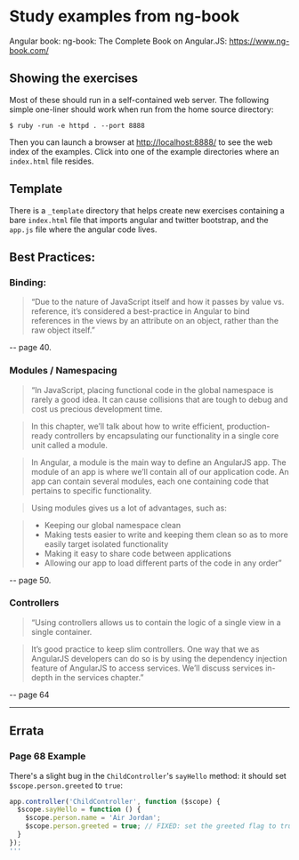 # Study examples from ng-book

Angular book: ng-book: The Complete Book on Angular.JS: <https://www.ng-book.com/>

## Showing the exercises

Most of these should run in a self-contained web server. The following simple one-liner should work
when run from the home source directory:

    $ ruby -run -e httpd . --port 8888

Then you can launch a browser at <http://localhost:8888/> to see the web index of the examples.
Click into one of the example directories where an `index.html` file resides.

## Template

There is a `_template` directory that helps create new exercises containing a bare `index.html` file that imports angular and twitter bootstrap, and the `app.js` file where the angular code lives.

## Best Practices:

### Binding:

> “Due to the nature of JavaScript itself and how it passes by value vs. reference, it’s considered a best-practice in Angular to bind references in the views by an attribute on an object, rather than the raw object itself.” 

-- page 40.


### Modules / Namespacing

> “In JavaScript, placing functional code in the global namespace is rarely a good idea. It can cause collisions that are tough to debug and cost us precious development time.

> In this chapter, we’ll talk about how to write efficient, production-ready controllers by encapsulating our functionality in a single core unit called a module.

> In Angular, a module is the main way to define an AngularJS app. The module of an app is where we’ll contain all of our application code. An app can contain several modules, each one containing code that pertains to specific functionality.

> Using modules gives us a lot of advantages, such as:

> * Keeping our global namespace clean
> * Making tests easier to write and keeping them clean so as to more easily target isolated functionality
> * Making it easy to share code between applications
> * Allowing our app to load different parts of the code in any order”

-- page 50.

### Controllers

> “Using controllers allows us to contain the logic of a single view in a single container.

> It’s good practice to keep slim controllers. One way that we as AngularJS developers can do so is by using the dependency injection feature of AngularJS to access services. We’ll discuss services in-depth in the services chapter.”

-- page 64

*****

## Errata

### Page 68 Example

There's a slight bug in the `ChildController`'s `sayHello` method: it should set `$scope.person.greeted` to `true`:

```javascript
app.controller('ChildController', function ($scope) {
  $scope.sayHello = function () {
    $scope.person.name = 'Air Jordan';
    $scope.person.greeted = true; // FIXED: set the greeted flag to true when you greet the person.
  }
});
'''
